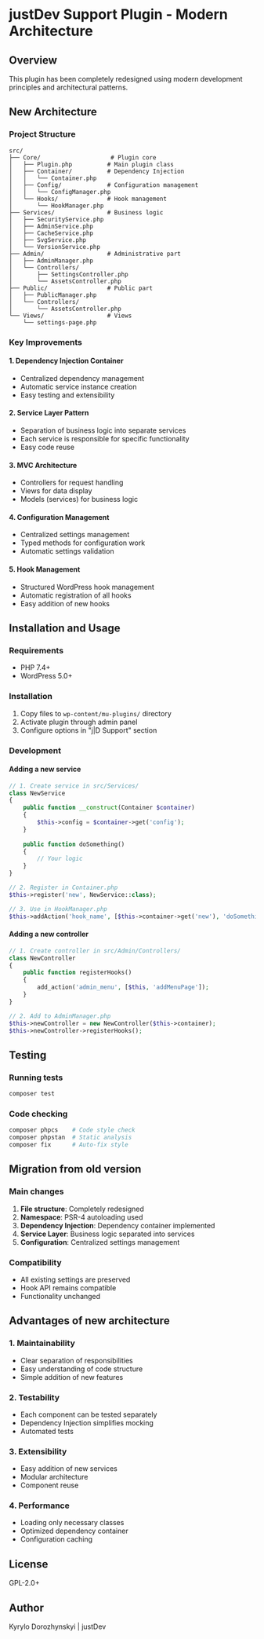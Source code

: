 # justDev Support Plugin - Modern Architecture

## Overview

This plugin has been completely redesigned using modern development principles and architectural patterns.

## New Architecture

### Project Structure

```
src/
├── Core/                    # Plugin core
│   ├── Plugin.php          # Main plugin class
│   ├── Container/          # Dependency Injection
│   │   └── Container.php
│   ├── Config/             # Configuration management
│   │   └── ConfigManager.php
│   └── Hooks/              # Hook management
│       └── HookManager.php
├── Services/               # Business logic
│   ├── SecurityService.php
│   ├── AdminService.php
│   ├── CacheService.php
│   ├── SvgService.php
│   └── VersionService.php
├── Admin/                  # Administrative part
│   ├── AdminManager.php
│   └── Controllers/
│       ├── SettingsController.php
│       └── AssetsController.php
├── Public/                 # Public part
│   ├── PublicManager.php
│   └── Controllers/
│       └── AssetsController.php
└── Views/                  # Views
    └── settings-page.php
```

### Key Improvements

#### 1. Dependency Injection Container
- Centralized dependency management
- Automatic service instance creation
- Easy testing and extensibility

#### 2. Service Layer Pattern
- Separation of business logic into separate services
- Each service is responsible for specific functionality
- Easy code reuse

#### 3. MVC Architecture
- Controllers for request handling
- Views for data display
- Models (services) for business logic

#### 4. Configuration Management
- Centralized settings management
- Typed methods for configuration work
- Automatic settings validation

#### 5. Hook Management
- Structured WordPress hook management
- Automatic registration of all hooks
- Easy addition of new hooks

## Installation and Usage

### Requirements
- PHP 7.4+
- WordPress 5.0+

### Installation
1. Copy files to `wp-content/mu-plugins/` directory
2. Activate plugin through admin panel
3. Configure options in "j|D Support" section

### Development

#### Adding a new service
```php
// 1. Create service in src/Services/
class NewService
{
    public function __construct(Container $container)
    {
        $this->config = $container->get('config');
    }
    
    public function doSomething()
    {
        // Your logic
    }
}

// 2. Register in Container.php
$this->register('new', NewService::class);

// 3. Use in HookManager.php
$this->addAction('hook_name', [$this->container->get('new'), 'doSomething']);
```

#### Adding a new controller
```php
// 1. Create controller in src/Admin/Controllers/
class NewController
{
    public function registerHooks()
    {
        add_action('admin_menu', [$this, 'addMenuPage']);
    }
}

// 2. Add to AdminManager.php
$this->newController = new NewController($this->container);
$this->newController->registerHooks();
```

## Testing

### Running tests
```bash
composer test
```

### Code checking
```bash
composer phpcs    # Code style check
composer phpstan  # Static analysis
composer fix      # Auto-fix style
```

## Migration from old version

### Main changes
1. **File structure**: Completely redesigned
2. **Namespace**: PSR-4 autoloading used
3. **Dependency Injection**: Dependency container implemented
4. **Service Layer**: Business logic separated into services
5. **Configuration**: Centralized settings management

### Compatibility
- All existing settings are preserved
- Hook API remains compatible
- Functionality unchanged

## Advantages of new architecture

### 1. Maintainability
- Clear separation of responsibilities
- Easy understanding of code structure
- Simple addition of new features

### 2. Testability
- Each component can be tested separately
- Dependency Injection simplifies mocking
- Automated tests

### 3. Extensibility
- Easy addition of new services
- Modular architecture
- Component reuse

### 4. Performance
- Loading only necessary classes
- Optimized dependency container
- Configuration caching

## License

GPL-2.0+

## Author

Kyrylo Dorozhynskyi | justDev 
